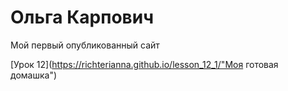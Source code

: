 

# Ольга Карпович
Мой первый опубликованный сайт

[Урок 12](https://richterianna.github.io/lesson_12_1/"Моя готовая домашка")

